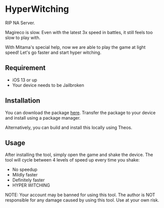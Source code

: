 # HyperWitching

RIP NA Server.

Magireco is slow. Even with the latest 3x speed in battles, it still feels too slow to play with.

With Mitama's special help, now we are able to play the game at light speed! Let's go faster and start hyper witching.

## Requirement

- iOS 13 or up
- Your device needs to be Jailbroken

## Installation

You can download the package [here](https://github.com/liaocm/HyperWitching/releases/tag/1.0). Transfer the package to your device and install using a package manager.

Alternatively, you can build and install this locally using Theos.

## Usage

After installing the tool, simply open the game and shake the device. The tool will cycle between 4 levels of speed up every time you shake:
- No speedup
- Mildly faster
- Definitely faster
- HYPER WITCHING

NOTE: Your account may be banned for using this tool. The author is NOT responsible for any damage caused by using this tool. Use at your own risk.